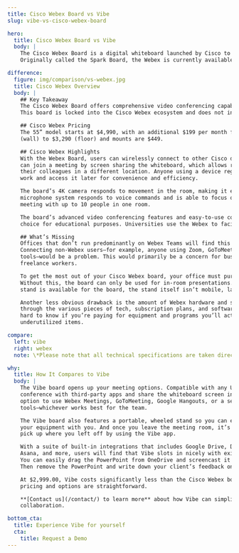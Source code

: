```yaml
---
title: Cisco Webex Board vs Vibe
slug: vibe-vs-cisco-webex-board

hero:
  title: Cisco Webex Board vs Vibe
  body: |
    The Cisco Webex Board is a digital whiteboard launched by Cisco to meet the collaboration needs of businesses.
    Originally called the Spark Board, the Webex is currently available in 55”, 70”, and 85” screens.

difference:
  figure: img/comparison/vs-webex.jpg
  title: Cisco Webex Overview
  body: |
    ## Key Takeaway
    The Cisco Webex Board offers comprehensive video conferencing capabilities at a correspondingly high price point.
    This board is locked into the Cisco Webex ecosystem and does not integrate with other video conferencing software.

    ## Cisco Webex Pricing
    The 55” model starts at $4,990, with an additional $199 per month for cloud service. Stands range from $1,590
    (wall) to $3,290 (floor) and mounts are $449.

    ## Cisco Webex Highlights
    With the Webex Board, users can wirelessly connect to other Cisco devices using the Webex Teams app. Team members
    can join a meeting by screen sharing the whiteboard, which allows remote workers to annotate on the same canvas as
    their colleagues in a different location. Anyone using a device registered in the Cisco Webex cloud can save their
    work and access it later for convenience and efficiency.

    The board’s 4K camera responds to movement in the room, making it easy to open a video conference. The multi-point
    microphone system responds to voice commands and is able to focus on and amplify the speaker’s voice in a team
    meeting with up to 10 people in one room.

    The board’s advanced video conferencing features and easy-to-use collaborative tools make the Cisco Webex a good
    choice for educational purposes. Universities use the Webex to facilitate both in-classroom and online learning.

    ## What’s Missing
    Offices that don’t run predominantly on Webex Teams will find this subscription requirement to be a challenge.
    Connecting non-Webex users—for example, anyone using Zoom, GoToMeeting, or other popular online video conferencing
    tools—would be a problem. This would primarily be a concern for businesses with a large contingency of remote or
    freelance workers.

    To get the most out of your Cisco Webex board, your office must purchase monthly or yearly Webex subscriptions.
    Without this, the board can only be used for in-room presentations. It’s also worth noting that although a floor
    stand is available for the board, the stand itself isn’t mobile, largely confining the board to one location.

    Another less obvious drawback is the amount of Webex hardware and software combinations that exist. Sorting
    through the various pieces of tech, subscription plans, and software programs is a confusing process, and it’s
    hard to know if you’re paying for equipment and programs you’ll actually use or if you’ll be overpaying for
    underutilized items.

compare:
  left: vibe
  right: webex
  note: \*Please note that all technical specifications are taken directly from Cisco Webex.

why:
  title: How It Compares to Vibe
  body: |
    The Vibe board opens up your meeting options. Compatible with any USB webcam, Vibe allows teams to video
    conference with third-party apps and share the whiteboard screen in real-time. This gives remote teams the
    option to use Webex Meetings, GoToMeeting, Google Hangouts, or a selection of other video conferencing
    tools—whichever works best for the team.

    The Vibe board also features a portable, wheeled stand so you can easily move the meeting location and keep
    your equipment with you. And once you leave the meeting room, it’s easy to switch to your mobile device and
    pick up where you left off by using the Vibe app.

    With a suite of built-in integrations that includes Google Drive, Dropbox, OneDrive, Slack, Microsoft Teams,
    Asana, and more, users will find that Vibe slots in nicely with existing workflows. Need to present to clients?
    You can easily drag the PowerPoint from OneDrive and screencast it from your laptop or using an HDMI connection.
    Then remove the PowerPoint and write down your client’s feedback on Vibe’s infinite canvas.

    At $2,999.00, Vibe costs significantly less than the Cisco Webex board. There is no subscription fee and the
    pricing and options are straightforward. 

    **[Contact us](/contact/) to learn more** about how Vibe can simplify your workflow and amplify your team’s
    collaboration.

bottom_cta:
  title: Experience Vibe for yourself
  cta:
    title: Request a Demo
---
```

